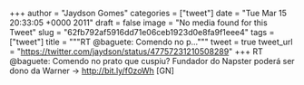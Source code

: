 
+++
author = "Jaydson Gomes"
categories = ["tweet"]
date = "Tue Mar 15 20:33:05 +0000 2011"
draft = false
image = "No media found for this Tweet"
slug = "62fb792af5916dd71e06ceb1923d0e8fa9f1eee4"
tags = ["tweet"]
title = """RT @baguete: Comendo no p..."""
tweet = true
tweet_url = "https://twitter.com/jaydson/status/47757231210508289"
+++
RT @baguete: Comendo no prato que cuspiu? Fundador do Napster poderá ser dono da Warner -&gt; http://bit.ly/f0zoWh [GN]

